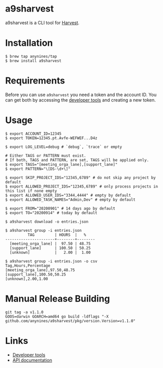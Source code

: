# a9sharvest

a9sharvest is a CLI tool for [Harvest](https://www.getharvest.com/).

# Installation

```shell
$ brew tap anynines/tap
$ brew install a9sharvest
```

# Requirements

Before you can use `a9sharvest` you need a token and the account ID.
You can get both by accessing the [developer tools](https://id.getharvest.com/developers) and creating a new token.

# Usage

```shell
$ export ACCOUNT_ID=12345
$ export TOKEN=12345.pt.Avfe-WEFWEF...D4z

$ export LOG_LEVEL=debug # `debug`, `trace` or empty

# Either TAGS or PATTERN must exist.
# If both, TAGS and PATTERN, are set, TAGS will be applied only.
$ export TAGS="[meeting_orga_lane],[support_lane]"
$ export PATTERN="\[DS-\d+\]"

$ export SKIP_PROJECT_IDS="12345,6789" # do not skip any project by default
$ export ALLOWED_PROJECT_IDS="12345,6789" # only process projects in this list if none empty
$ export ALLOWED_USER_IDS="3344,4444" # empty by default
$ export ALLOWED_TASK_NAMES="Admin,Dev" # empty by default

$ export FROM="20200901" # 14 days ago by default
$ export TO="20200914" # today by default

$ a9sharvest download -o entries.json

$ a9sharvest group -i entries.json
          TAG         | HOURS  |   %
----------------------+--------+--------
  [meeting_orga_lane] |  97.50 | 48.75
  [support_lane]      | 100.50 | 50.25
  [unknown]           |   2.00 |  1.00

$ a9sharvest group -i entries.json -o csv
Tag,Hours,Percentage
[meeting_orga_lane],97.50,48.75
[support_lane],100.50,50.25
[unknown],2.00,1.00
```


# Manual Release Building

```shell
git tag -a v1.1.0
GOOS=darwin GOARCH=amd64 go build -ldflags "-X github.com/anynines/a9sharvest/pkg/version.Version=v1.1.0"
```

# Links

 - [Developer tools](https://id.getharvest.com/developers)
 - [API documentation](http://help.getharvest.com/api-v2/)

